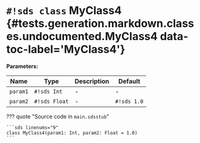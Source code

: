 # `#!sds class` MyClass4 {#tests.generation.markdown.classes.undocumented.MyClass4 data-toc-label='MyClass4'}

**Parameters:**

| Name | Type | Description | Default |
|------|------|-------------|---------|
| `param1` | `#!sds Int` | - | - |
| `param2` | `#!sds Float` | - | `#!sds 1.0` |

??? quote "Source code in `main.sdsstub`"

    ```sds linenums="9"
    class MyClass4(param1: Int, param2: Float = 1.0)
    ```
